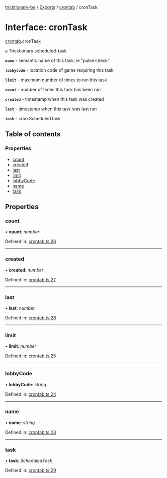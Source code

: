 [tricktionary-be](../README.md) / [Exports](../modules.md) / [crontab](../modules/crontab.md) / cronTask

# Interface: cronTask

[crontab](../modules/crontab.md).cronTask

a Tricktionary scheduled-task

**`name`** - semantic name of this task; ie "pulse check"

**`lobbycode`** - location code of game requiring this task

**`limit`** - maximum number of times to run this task

**`count`** - number of times this task has been run

**`created`** - timestamp when this task was created

**`last`** - timestamp when this task was last run

**`task`** - cron.ScheduledTask

## Table of contents

### Properties

- [count](crontab.crontask.md#count)
- [created](crontab.crontask.md#created)
- [last](crontab.crontask.md#last)
- [limit](crontab.crontask.md#limit)
- [lobbyCode](crontab.crontask.md#lobbycode)
- [name](crontab.crontask.md#name)
- [task](crontab.crontask.md#task)

## Properties

### count

• **count**: *number*

Defined in: [crontab.ts:26](https://github.com/story-squad/tricktionary-be/blob/41e169f/src/sockets/crontab.ts#L26)

___

### created

• **created**: *number*

Defined in: [crontab.ts:27](https://github.com/story-squad/tricktionary-be/blob/41e169f/src/sockets/crontab.ts#L27)

___

### last

• **last**: *number*

Defined in: [crontab.ts:28](https://github.com/story-squad/tricktionary-be/blob/41e169f/src/sockets/crontab.ts#L28)

___

### limit

• **limit**: *number*

Defined in: [crontab.ts:25](https://github.com/story-squad/tricktionary-be/blob/41e169f/src/sockets/crontab.ts#L25)

___

### lobbyCode

• **lobbyCode**: *string*

Defined in: [crontab.ts:24](https://github.com/story-squad/tricktionary-be/blob/41e169f/src/sockets/crontab.ts#L24)

___

### name

• **name**: *string*

Defined in: [crontab.ts:23](https://github.com/story-squad/tricktionary-be/blob/41e169f/src/sockets/crontab.ts#L23)

___

### task

• **task**: *ScheduledTask*

Defined in: [crontab.ts:29](https://github.com/story-squad/tricktionary-be/blob/41e169f/src/sockets/crontab.ts#L29)
